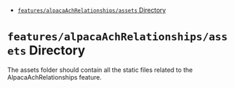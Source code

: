<!-- START doctoc generated TOC please keep comment here to allow auto update -->
<!-- DON'T EDIT THIS SECTION, INSTEAD RE-RUN doctoc TO UPDATE -->

- [`features/alpacaAchRelationships/assets` Directory](#featuresalpacaachrelationshipsassets-directory)

<!-- END doctoc generated TOC please keep comment here to allow auto update -->

# `features/alpacaAchRelationships/assets` Directory

The assets folder should contain all the static files related to the AlpacaAchRelationships feature.
